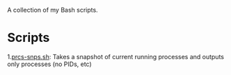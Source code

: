 A collection of my Bash scripts.

# Scripts
1.[prcs-snps.sh](https://github.com/0xalexdelgado/bash_scripts/blob/master/prcs-snps.sh): Takes a snapshot of current running processes and outputs only processes (no PIDs, etc)

